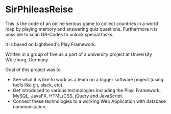 # SirPhileasReise
This is the code of an online serious game to collect countries in a world map by playing memory and answering quiz questions. Furthermore it is possible to scan QR-Codes to unlock special tasks.

It is based on Lightbend's Play Framework.

Written in a group of five as a part of a university project at University Würzburg, Germany.

Goal of this project was to:

- See what it is like to work as a team on a bigger software project (using tools like git, slack, etc).
- Get introduced to various technologies including the Play! Framework, MySQL, JavaFX, HTML/CSS, jQuery and JavaScript.
- Connect these technologies to a working Web Application with database communication.
